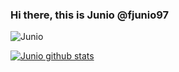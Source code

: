 ### Hi there, this is Junio @fjunio97

<img src="https://komarev.com/ghpvc/?username=fjunio97&style=flat-square" alt="Junio" /><br>

[![Junio  github stats](https://github-readme-stats.vercel.app/api?username=fjunio97)](https://github.com/fjunio97)
